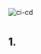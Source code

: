 ![ci-cd](https://github.com/user-attachments/assets/20f71753-d6da-457e-8dab-62bb79cb998e)

# 

## 1. 

<!--
```
    git config --global credential.helper store : 깃허브 아이디와 토큰 저장하는 명령어
```
 -->

